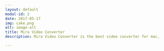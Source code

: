 ```yaml
---
layout: default
modal-id: 2
date: 2017-05-17
img: cake.png
alt: image-alt
title: Mira Video Converter
description: Mira Video Converter is the best video converter for mac, it lets you effortlessy convert any video files to MP4, MOV and MP3 format, which You can enjoy on your devices like iPhone, iPad, computer and other Android devices. Mira Video Converter has presets that will convert your video to the correct sizes and formats for popular phones, pads, and other media players. Just convert your video and copy it to your device. Mira Video Converter also can extract audio from any video format to MP3, So you can enjoy the music on your mobile phone.

---
```

